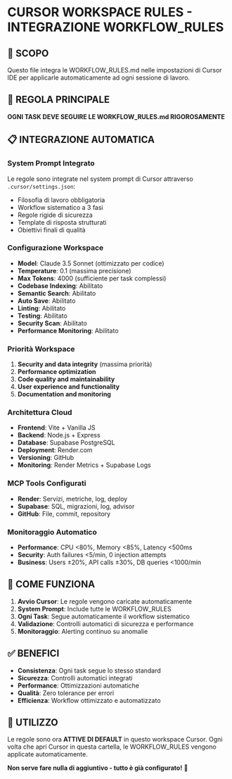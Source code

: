 # CURSOR WORKSPACE RULES - INTEGRAZIONE WORKFLOW_RULES

## 🎯 SCOPO
Questo file integra le WORKFLOW_RULES.md nelle impostazioni di Cursor IDE per applicarle automaticamente ad ogni sessione di lavoro.

## 🚨 REGOLA PRINCIPALE
**OGNI TASK DEVE SEGUIRE LE WORKFLOW_RULES.md RIGOROSAMENTE**

## 📋 INTEGRAZIONE AUTOMATICA

### **System Prompt Integrato**
Le regole sono integrate nel system prompt di Cursor attraverso `.cursor/settings.json`:
- Filosofia di lavoro obbligatoria
- Workflow sistematico a 3 fasi
- Regole rigide di sicurezza
- Template di risposta strutturati
- Obiettivi finali di qualità

### **Configurazione Workspace**
- **Model**: Claude 3.5 Sonnet (ottimizzato per codice)
- **Temperature**: 0.1 (massima precisione)
- **Max Tokens**: 4000 (sufficiente per task complessi)
- **Codebase Indexing**: Abilitato
- **Semantic Search**: Abilitato
- **Auto Save**: Abilitato
- **Linting**: Abilitato
- **Testing**: Abilitato
- **Security Scan**: Abilitato
- **Performance Monitoring**: Abilitato

### **Priorità Workspace**
1. **Security and data integrity** (massima priorità)
2. **Performance optimization**
3. **Code quality and maintainability**
4. **User experience and functionality**
5. **Documentation and monitoring**

### **Architettura Cloud**
- **Frontend**: Vite + Vanilla JS
- **Backend**: Node.js + Express
- **Database**: Supabase PostgreSQL
- **Deployment**: Render.com
- **Versioning**: GitHub
- **Monitoring**: Render Metrics + Supabase Logs

### **MCP Tools Configurati**
- **Render**: Servizi, metriche, log, deploy
- **Supabase**: SQL, migrazioni, log, advisor
- **GitHub**: File, commit, repository

### **Monitoraggio Automatico**
- **Performance**: CPU <80%, Memory <85%, Latency <500ms
- **Security**: Auth failures <5/min, 0 injection attempts
- **Business**: Users ±20%, API calls ±30%, DB queries <1000/min

## 🔄 COME FUNZIONA

1. **Avvio Cursor**: Le regole vengono caricate automaticamente
2. **System Prompt**: Include tutte le WORKFLOW_RULES
3. **Ogni Task**: Segue automaticamente il workflow sistematico
4. **Validazione**: Controlli automatici di sicurezza e performance
5. **Monitoraggio**: Alerting continuo su anomalie

## ✅ BENEFICI

- **Consistenza**: Ogni task segue lo stesso standard
- **Sicurezza**: Controlli automatici integrati
- **Performance**: Ottimizzazioni automatiche
- **Qualità**: Zero tolerance per errori
- **Efficienza**: Workflow ottimizzato e automatizzato

## 🚀 UTILIZZO

Le regole sono ora **ATTIVE DI DEFAULT** in questo workspace Cursor. Ogni volta che apri Cursor in questa cartella, le WORKFLOW_RULES vengono applicate automaticamente.

**Non serve fare nulla di aggiuntivo - tutto è già configurato!** 🎯
